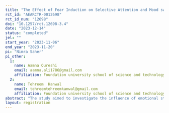 ```yaml
---
title: "The Effect of Fear Induction on Selective Attention and Mood swings among Non Cannabis Addicts and Cannabis Addicts Individuals"
rct_id: "AEARCTR-0012698"
rct_id_num: "12698"
doi: "10.1257/rct.12698-3.4"
date: "2023-12-14"
status: "completed"
jel: ""
start_year: "2023-11-06"
end_year: "2023-11-20"
pi: "Nimra Saher"
pi_other:
  1:
    name: Aamna Qureshi
    email: aamna.ali1786@gmail.com
    affiliation: Foundation university school of science and technology
  2:
    name: Tehreem  Kanwal
    email: tehreemtehreemkanwal@gmail.com
    affiliation: Foundation university school of science and technology
abstract: "The study aimed to investigate the influence of emotional states and cannabis use on selective attention among non-cannabis addicts and cannabis addict individuals. The research employed a mixed-group design and a simple random 3-block design to examine the effect of auditory and visual intervention on selective attention and mood among the two populations. The research employed film clips to evoke emotions of fear and joy and assessed their effects on attention processes. The International Positive Affect and Negative Affect Schedule- Short Form and the Stroop Color and Word Test were utilized to evaluate mood states and selective attention, respectively. The study included participants from both the general population and cannabis addict individuals and compared the differences in selective attention and mood between the two groups. "
layout: registration
---
```


